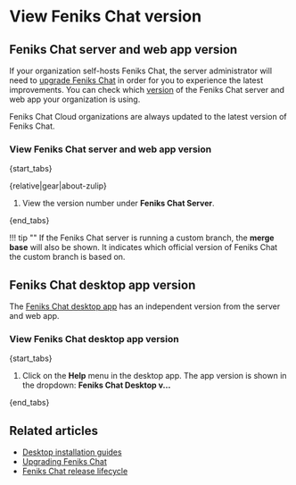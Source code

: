 # View Feniks Chat version

## Feniks Chat server and web app version

If your organization self-hosts Feniks Chat, the server administrator will need to
[upgrade Feniks Chat][upgrade-zulip] in order for you to experience the latest
improvements. You can check which [version][changelog] of the Feniks Chat server and
web app your organization is using.

Feniks Chat Cloud organizations are always updated to the latest version of Feniks Chat.

[upgrade-zulip]:
    https://zulip.readthedocs.io/en/latest/production/upgrade-or-modify.html
[changelog]: https://zulip.readthedocs.io/en/latest/overview/changelog.html

### View Feniks Chat server and web app version

{start_tabs}

{relative|gear|about-zulip}

1. View the version number under **Feniks Chat Server**.

{end_tabs}

!!! tip ""
    If the Feniks Chat server is running a custom branch, the **merge base**
    will also be shown. It indicates which official version of Feniks Chat
    the custom branch is based on.

## Feniks Chat desktop app version

The [Feniks Chat desktop app](/apps/) has an independent version from the server and
web app.

### View Feniks Chat desktop app version

{start_tabs}

1. Click on the **Help** menu in the desktop app. The app version is shown in the
   dropdown: **Feniks Chat Desktop v...**

{end_tabs}

## Related articles

* [Desktop installation guides](/help/desktop-app-install-guide)
* [Upgrading Feniks Chat][upgrade-zulip]
* [Feniks Chat release lifecycle](https://zulip.readthedocs.io/en/latest/overview/release-lifecycle.html)
